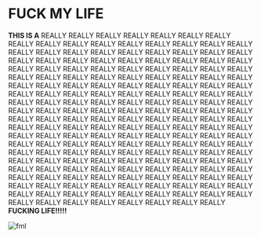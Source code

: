 # FUCK MY LIFE

**THIS IS A** REALLY REALLY REALLY REALLY REALLY REALLY REALLY REALLY REALLY REALLY REALLY REALLY REALLY REALLY REALLY REALLY REALLY REALLY REALLY REALLY REALLY REALLY REALLY REALLY REALLY REALLY REALLY REALLY REALLY REALLY REALLY REALLY REALLY REALLY REALLY REALLY REALLY REALLY REALLY REALLY REALLY REALLY REALLY REALLY REALLY REALLY REALLY REALLY REALLY REALLY REALLY REALLY REALLY REALLY REALLY REALLY REALLY REALLY REALLY REALLY REALLY REALLY REALLY REALLY REALLY REALLY REALLY REALLY REALLY REALLY REALLY REALLY REALLY REALLY REALLY REALLY REALLY REALLY REALLY REALLY REALLY REALLY REALLY REALLY REALLY REALLY REALLY REALLY REALLY REALLY REALLY REALLY REALLY REALLY REALLY REALLY REALLY REALLY REALLY REALLY REALLY REALLY REALLY REALLY REALLY REALLY REALLY REALLY REALLY REALLY REALLY REALLY REALLY REALLY REALLY REALLY REALLY REALLY REALLY REALLY REALLY REALLY REALLY REALLY REALLY REALLY REALLY REALLY REALLY REALLY REALLY REALLY REALLY REALLY REALLY REALLY REALLY REALLY REALLY REALLY REALLY REALLY REALLY REALLY REALLY REALLY REALLY REALLY REALLY REALLY REALLY REALLY REALLY REALLY REALLY REALLY REALLY REALLY REALLY REALLY REALLY REALLY REALLY REALLY REALLY REALLY REALLY REALLY REALLY REALLY REALLY REALLY REALLY REALLY REALLY REALLY REALLY REALLY REALLY REALLY REALLY REALLY REALLY REALLY REALLY REALLY **FUCKING LIFE!!!!!**

![fml](https://gitee.com/Brief-rf/BlogImages/raw/master/img/fml.jpg)
